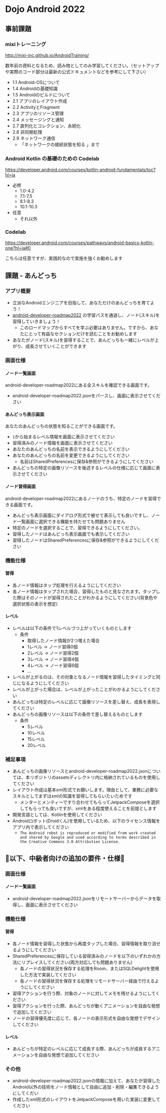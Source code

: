 # Dojo Android 2022

## 事前課題

### mixiトレーニング

http://mixi-inc.github.io/AndroidTraining/

数年前の資料となるため、読み物としてのみ学習してください。（セットアップや実際のコード部分は最新の公式ドキュメントなどを参考にして下さい）

- 1.1 Android-OSについて
- 1.4 Androidの基礎知識
- 1.5 Androidのビルドについて
- 2.1 アプリのレイアウト作成
- 2.2 ActivityとFragment
- 2.3 アプリのリソース管理
- 2.4 メッセージングと通知
- 2.7 直列化とコレクション、永続化
- 2.8 非同期処理
- 2.9 ネットワーク通信
    - 「ネットワークの接続状態を知る 」まで

### Android Kotlin の基礎のための Codelab

https://developer.android.com/courses/kotlin-android-fundamentals/toc?hl=ja

- 必修
    - 1.0-4.2
    - 7.1-7.5
    - 8.1-8.3
    - 10.1-10.3
- 任意
    - それ以外

### Codelab

https://developer.android.com/courses/pathways/android-basics-kotlin-one?hl=ja#0

こちらは任意ですが、実践的なので実施を強くお勧めします

## 課題 - あんどっち

### アプリ概要

- 立派なAndroidエンジニアを目指して、あなただけのあんどっちを育てよう！
- [android-developer-roadmap2022](https://github.com/skydoves/android-developer-roadmap)
  の学習パスを通過し、ノード(スキル)を習得していきましょう！
    - このロードマップからすべてを学ぶ必要はありません。ですから、あなたにとって有益なセクションだけを読むことをお勧めします
- あなたがノード(スキル)を習得することで、あんどっちも一緒にレベルが上がり、成長させていくことができます

### 画面仕様

#### ノード一覧画面

android-developer-roadmap2022にある全スキルを確認できる画面です。

- android-developer-roadmap2022.jsonをパースし、画面に表示させてください

#### あんどっち表示画面

あなたのあんどっちの状態を知ることができる画面です。

- `1`から始まるレべル情報を画面に表示させてください
- 習得済みのノード情報を画面に表示させてください
- あなたのあんどっちの名前を表示できるようにしてください
- あなたのあんどっちの名前を変更できるようにしてください
    - 名前はSharedPreferencesに保存&参照ができるようにしてください
- あんどっちの特定の画像リソースを後述するレベルの仕様に応じて画面に表示させてください

#### ノード習得画面

android-developer-roadmap2022にあるノードのうち、特定のノードを習得できる画面です。

- あんどっち表示画面にダイアログ形式で被せて表示しても良いですし、ノード一覧画面に選択できる機能を持たせても問題ありません
- 特定のノードを選択することで、習得できるようにしてください。
- 習得したノードはあんどっち表示画面でも表示してください
- 習得したノードはSharedPreferencesに保存&参照ができるようにしてください

### 機能仕様

#### 習得

- 各ノード情報はタップ処理を行えるようにしてください
- 各ノード情報はタップされた場合、習得したものと見なされます。タップした際はそのノードが習得されたことがわかるようにしてください(背景色や選択状態の表示を想定)

#### レベル

- レベルは以下の条件で1レベルづつ上がっていくものとします
    - 条件
        - 取得したノード情報が2つ増えた場合
        - 1レベル → ノード習得0個
        - 2レベル → ノード習得2個
        - 3レベル → ノード習得4個
        - 4レベル → ノード習得6個
        - ...
- レベルが上がるのは、その対象となるノード情報を習得したタイミングと同じになるようにしてください
- レベルが上がった場合は、レベルが上がったことがわかるようにしてください
- あんどっちは特定のレベルに応じて画像リソースを差し替え、成長を表現してください
- あんどっちの画像リソースは以下の条件で差し替えるものとします
    - 条件
        - 5レベル
        - 10レベル
        - 15レベル
        - 20レベル

### 補足事項

- あんどっちの画像リソースとandroid-developer-roadmap2022.jsonについては、本リポジトリのassetsディレクトリ内に格納されているものを使用してください
- レイアウト作成は基本xml形式でお願いします。理由として、業務に必要なスキルとしてまずはxmlの知識を習得してもらいたいためです
    - メンターとメンティーですり合わせてもらってJetpackComposeを選択してもらっても良いですが、xmlをある程度使えることを前提とします
- 開発言語としては、Kotlinを使用してください
- Androidロボット(Droidくん)を使用しているため、以下のライセンス情報をアプリ内で表示してください
    - `The Android robot is reproduced or modified from work created and shared by Google and used according to terms described in the Creative Commons 3.0 Attribution License.`

## 🌟以下、中級者向けの追加の要件・仕様🌟

### 画面仕様

#### ノード一覧画面

- android-developer-roadmap2022.jsonをリモートサーバーからデータを取得し、画面に表示させてください

### 機能仕様

#### 習得

- 各ノード情報を習得した状態から再度タップした場合、習得情報を取り消せるようにしてください
- SharedPreferencesに保存している習得済みのノードを以下のいずれかの方法にリプレイスしてください(両方対応しても問題ありません)
    - 各ノードの習得状況を保存する処理をRoom、またはSQLDelightを使用した方法で実装してください
    - 各ノードの習得状況を保存する処理をリモードサーバー経由で行えるようにしてください
- 習得アクションを行う際、対象のノードに対してメモを残せるようにしてください
- 習得アクションを行った際、あんどっちが動くアニメーションを自由な発想で追加してください
- ノードの習得優先度に応じて、各ノードの表示形式を自由な発想でデザインしてください

#### レベル

- あんどっちが特定のレベルに応じて成長する際、あんどっちが成長するアニメーションを自由な発想で追加してください

### その他

- android-developer-roadmap2022.jsonの情報に加えて、あなたが習得したAndroid以外の技術をノード情報として自由に追加・削除・編集できるようにしてくだい
- 作成したxml形式のレイアウトをJetpackComposeを用いた実装に変更してください